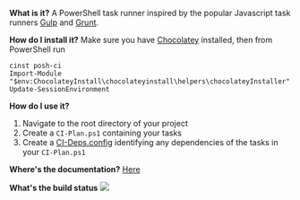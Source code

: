 **What is it?**
A PowerShell task runner inspired by the popular Javascript task runners [Gulp](http://gulpjs.com) and [Grunt](http://gruntjs.com).

**How do I install it?**
Make sure you have [Chocolatey](https://chocolatey.org) installed, then from PowerShell run
```
cinst posh-ci
Import-Module "$env:ChocolateyInstall\chocolateyinstall\helpers\chocolateyInstaller"
Update-SessionEnvironment
```

**How do I use it?**
  1. Navigate to the root directory of your project
  2. Create a `CI-Plan.ps1` containing your tasks
  3. Create a [CI-Deps.config](https://github.com/chocolatey/chocolatey/wiki/CommandsInstall#packagesconfig---v09813) identifying any dependencies of the tasks in your `CI-Plan.ps1`

**Where's the documentation?**
[Here](Documentation/Index.md)

**What's the build status**
![](https://ci.appveyor.com/api/projects/status/ay2uucfxymlgk2ni?svg=true)

